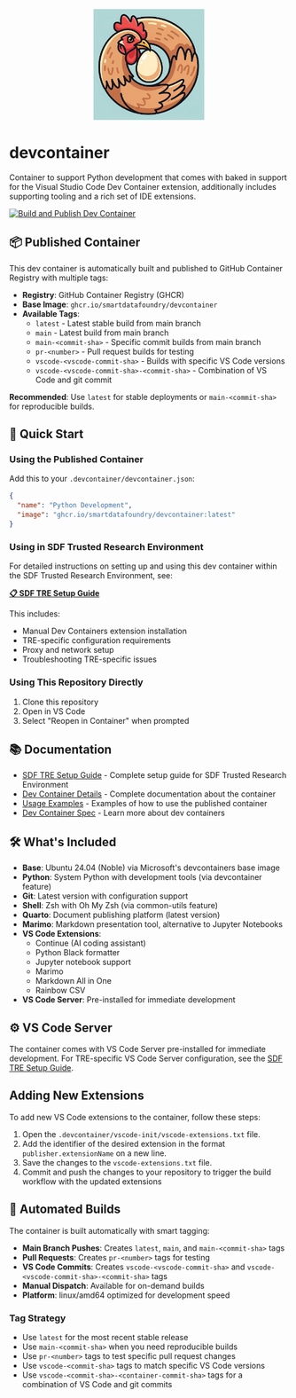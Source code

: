 <div align="center">
  <img src="assets/ouroboros-chicken-logo.png" alt="devcontainer logo" width="200" height="200">
</div>

# devcontainer

Container to support Python development that comes with baked in support for the Visual Studio Code Dev Container extension, additionally includes supporting tooling and a rich set of IDE extensions.

[![Build and Publish Dev Container](https://github.com/smartdatafoundry/devcontainer/actions/workflows/build-devcontainer.yml/badge.svg)](https://github.com/smartdatafoundry/devcontainer/actions/workflows/build-devcontainer.yml)

## 📦 Published Container

This dev container is automatically built and published to GitHub Container Registry with multiple tags:

- **Registry**: GitHub Container Registry (GHCR)  
- **Base Image**: `ghcr.io/smartdatafoundry/devcontainer`
- **Available Tags**:
  - `latest` - Latest stable build from main branch
  - `main` - Latest build from main branch  
  - `main-<commit-sha>` - Specific commit builds from main branch
  - `pr-<number>` - Pull request builds for testing
  - `vscode-<vscode-commit-sha>` - Builds with specific VS Code versions
  - `vscode-<vscode-commit-sha>-<commit-sha>` - Combination of VS Code and git commit

**Recommended**: Use `latest` for stable deployments or `main-<commit-sha>` for reproducible builds.

## 🚀 Quick Start

### Using the Published Container

Add this to your `.devcontainer/devcontainer.json`:

```json
{
  "name": "Python Development",
  "image": "ghcr.io/smartdatafoundry/devcontainer:latest"
}
```

### Using in SDF Trusted Research Environment

For detailed instructions on setting up and using this dev container within the SDF Trusted Research Environment, see:

**[📋 SDF TRE Setup Guide](SDF_TRE_SETUP.md)**

This includes:
- Manual Dev Containers extension installation
- TRE-specific configuration requirements
- Proxy and network setup
- Troubleshooting TRE-specific issues

### Using This Repository Directly

1. Clone this repository
2. Open in VS Code
3. Select "Reopen in Container" when prompted

## 📚 Documentation

- [SDF TRE Setup Guide](SDF_TRE_SETUP.md) - Complete setup guide for SDF Trusted Research Environment
- [Dev Container Details](DEVCONTAINER.md) - Complete documentation about the container
- [Usage Examples](examples/USAGE.md) - Examples of how to use the published container
- [Dev Container Spec](https://containers.dev) - Learn more about dev containers

## 🛠️ What's Included

- **Base**: Ubuntu 24.04 (Noble) via Microsoft's devcontainers base image
- **Python**: System Python with development tools (via devcontainer feature)
- **Git**: Latest version with configuration support
- **Shell**: Zsh with Oh My Zsh (via common-utils feature)
- **Quarto**: Document publishing platform (latest version)
- **Marimo**: Markdown presentation tool, alternative to Jupyter Notebooks
- **VS Code Extensions**:
  - Continue (AI coding assistant)
  - Python Black formatter
  - Jupyter notebook support
  - Marimo
  - Markdown All in One
  - Rainbow CSV
- **VS Code Server**: Pre-installed for immediate development

## ⚙️ VS Code Server

The container comes with VS Code Server pre-installed for immediate development. For TRE-specific VS Code Server configuration, see the [SDF TRE Setup Guide](SDF_TRE_SETUP.md).

## Adding New Extensions
To add new VS Code extensions to the container, follow these steps:
1. Open the `.devcontainer/vscode-init/vscode-extensions.txt` file.
2. Add the identifier of the desired extension in the format `publisher.extensionName` on a new line.
3. Save the changes to the `vscode-extensions.txt` file.
4. Commit and push the changes to your repository to trigger the build workflow with the updated extensions

## 🔄 Automated Builds

The container is built automatically with smart tagging:

- **Main Branch Pushes**: Creates `latest`, `main`, and `main-<commit-sha>` tags
- **Pull Requests**: Creates `pr-<number>` tags for testing
- **VS Code Commits**: Creates `vscode-<vscode-commit-sha>` and `vscode-<vscode-commit-sha>-<commit-sha>` tags
- **Manual Dispatch**: Available for on-demand builds
- **Platform**: linux/amd64 optimized for development speed

### Tag Strategy
- Use `latest` for the most recent stable release
- Use `main-<commit-sha>` when you need reproducible builds
- Use `pr-<number>` tags to test specific pull request changes
- Use `vscode-<commit-sha>` tags to match specific VS Code versions
- Use `vscode-<commit-sha>-<container-commit-sha>` tags for a combination of VS Code and git commits
